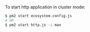 
To start http application in cluster mode:

```bash
$ pm2 start ecosystem.config.js
# OR
$ pm2 start http.js -i max
```
